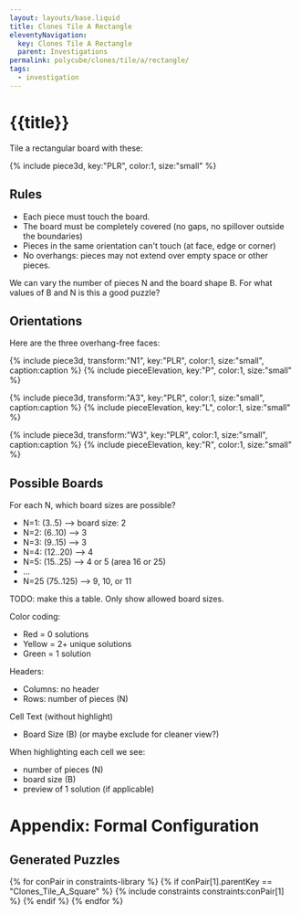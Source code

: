 ```yaml
---
layout: layouts/base.liquid
title: Clones Tile A Rectangle
eleventyNavigation:
  key: Clones Tile A Rectangle
  parent: Investigations
permalink: polycube/clones/tile/a/rectangle/
tags:
  - investigation
---
```

# {{title}}

Tile a rectangular board with these:

{% include piece3d, key:"PLR", color:1, size:"small" %}

## Rules
* Each piece must touch the board.
* The board must be completely covered (no gaps, no spillover outside the boundaries)
* Pieces in the same orientation can't touch (at face, edge or corner)
* No overhangs: pieces may not extend over empty space or other pieces.

We can vary the number of pieces N and the board shape B. For what values of B and N is this a good puzzle?

## Orientations

Here are the three overhang-free faces:

{% include piece3d, transform:"N1", key:"PLR", color:1, size:"small", caption:caption %}
{% include pieceElevation, key:"P", color:1, size:"small" %}

{% include piece3d, transform:"A3", key:"PLR", color:1, size:"small", caption:caption %}
{% include pieceElevation, key:"L", color:1, size:"small" %}

{% include piece3d, transform:"W3", key:"PLR", color:1, size:"small", caption:caption %}
{% include pieceElevation, key:"R", color:1, size:"small" %}


## Possible Boards
For each N, which board sizes are possible?

* N=1: (3..5) --> board size: 2
* N=2: (6..10) --> 3
* N=3: (9..15) --> 3
* N=4: (12..20) --> 4
* N=5: (15..25) --> 4 or 5 (area 16 or 25)
* ...
* N=25 (75..125) --> 9, 10, or 11

TODO: make this a table. Only show allowed board sizes.

Color coding:
* Red = 0 solutions
* Yellow = 2+ unique solutions
* Green = 1 solution

Headers:
* Columns: no header
* Rows: number of pieces (N)

Cell Text (without highlight)
* Board Size (B) (or maybe exclude for cleaner view?)

When highlighting each cell we see:
* number of pieces (N)
* board size (B)
* preview of 1 solution (if applicable)

# Appendix: Formal Configuration

## Generated Puzzles

{% for conPair in constraints-library %}
 {% if conPair[1].parentKey == "Clones_Tile_A_Square" %}
  {% include constraints constraints:conPair[1] %}
 {% endif %}
{% endfor %}
